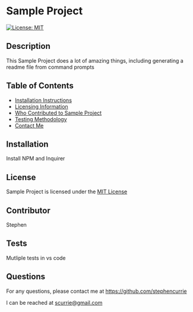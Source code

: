 # Sample Project
[![License: MIT](https://img.shields.io/badge/License-MIT-yellow.svg)](https://opensource.org/licenses/MIT)
## Description

This Sample Project does a lot of amazing things, including generating a readme file from command prompts

## Table of Contents 

- [Installation Instructions](#installation)
- [Licensing Information](#license)
- [Who Contributed to Sample Project](#contributor)
- [Testing Methodology](#tests)
- [Contact Me](#questions)

## Installation

Install NPM and Inquirer

## License

Sample Project is licensed under the [MIT License](./License/MIT/MIT.txt)


## Contributor

Stephen

## Tests
Mutliple tests in vs code

## Questions

For any questions, please contact me at https://github.com/stephencurrie

I can be reached at scurrie@gmail.com